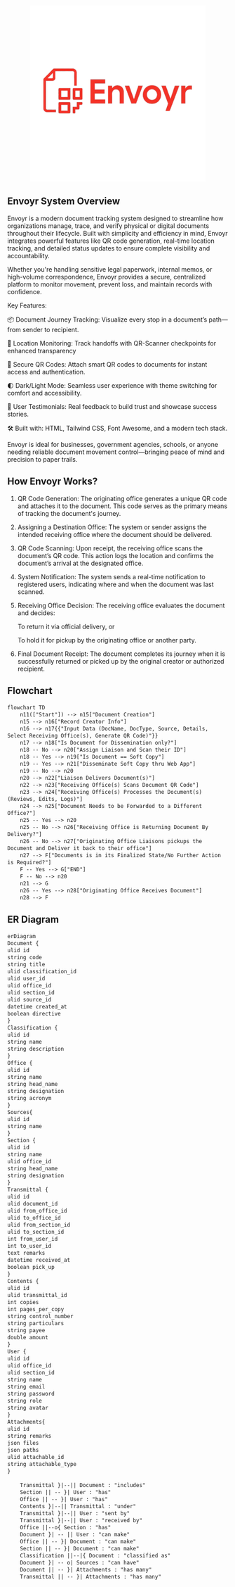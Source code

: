 <p align="center">
  <a href="https://envoyr.com" target="_blank">
    <img src="https://raw.githubusercontent.com/jaslup16/envoyr/master/envoyr-logo.png" width="400" alt="Envoyr Logo">
  </a>
</p>



## Envoyr System Overview

Envoyr is a modern document tracking system designed to streamline how organizations manage, trace, and verify physical or digital documents throughout their lifecycle. Built with simplicity and efficiency in mind, Envoyr integrates powerful features like QR code generation, real-time location tracking, and detailed status updates to ensure complete visibility and accountability.

Whether you're handling sensitive legal paperwork, internal memos, or high-volume correspondence, Envoyr provides a secure, centralized platform to monitor movement, prevent loss, and maintain records with confidence.

Key Features:

📦 Document Journey Tracking: Visualize every stop in a document’s path—from sender to recipient.

📍 Location Monitoring: Track handoffs with QR-Scanner checkpoints for enhanced transparency

🔐 Secure QR Codes: Attach smart QR codes to documents for instant access and authentication.

🌓 Dark/Light Mode: Seamless user experience with theme switching for comfort and accessibility.

👥 User Testimonials: Real feedback to build trust and showcase success stories.

🛠️ Built with: HTML, Tailwind CSS, Font Awesome, and a modern tech stack.

Envoyr is ideal for businesses, government agencies, schools, or anyone needing reliable document movement control—bringing peace of mind and precision to paper trails.

## How Envoyr Works?

1. QR Code Generation:
The originating office generates a unique QR code and attaches it to the document. This code serves as the primary means of tracking the document's journey.

2. Assigning a Destination Office:
The system or sender assigns the intended receiving office where the document should be delivered.

3. QR Code Scanning:
Upon receipt, the receiving office scans the document’s QR code. This action logs the location and confirms the document’s arrival at the designated office.

4. System Notification:
The system sends a real-time notification to registered users, indicating where and when the document was last scanned.

5. Receiving Office Decision:
The receiving office evaluates the document and decides:

    To return it via official delivery, or

    To hold it for pickup by the originating office or another party.

6. Final Document Receipt:
The document completes its journey when it is successfully returned or picked up by the original creator or authorized recipient.

## Flowchart
```mermaid
flowchart TD
    n11(["Start"]) --> n15["Document Creation"]
    n15 --> n16["Record Creator Info"]
    n16 --> n17{{"Input Data (DocName, DocType, Source, Details, Select Receiving Office(s), Generate QR Code)"}}
    n17 --> n18["Is Document for Dissemination only?"]
    n18 -- No --> n20["Assign Liaison and Scan their ID"]
    n18 -- Yes --> n19["Is Document == Soft Copy"]
    n19 -- Yes --> n21["Disseminate Soft Copy thru Web App"]
    n19 -- No --> n20
    n20 --> n22["Liaison Delivers Document(s)"]
    n22 --> n23["Receiving Office(s) Scans Document QR Code"]
    n23 --> n24["Receiving Office(s) Processes the Document(s) (Reviews, Edits, Logs)"]
    n24 --> n25["Document Needs to be Forwarded to a Different Office?"]
    n25 -- Yes --> n20
    n25 -- No --> n26["Receiving Office is Returning Document By Delivery?"]
    n26 -- No --> n27["Originating Office Liaisons pickups the Document and Deliver it back to their office"]
    n27 --> F["Documents is in its Finalized State/No Further Action is Required?"]
    F -- Yes --> G["END"]
    F -- No --> n20
    n21 --> G
    n26 -- Yes --> n28["Originating Office Receives Document"]
    n28 --> F
```
## ER Diagram
```mermaid
erDiagram
Document {
ulid id
string code
string title
ulid classification_id
ulid user_id
ulid office_id
ulid section_id
ulid source_id
datetime created_at
boolean directive
}
Classification {
ulid id
string name
string description
}
Office {
ulid id
string name
string head_name
string designation
string acronym
}
Sources{
ulid id
string name
}
Section {
ulid id
string name
ulid office_id
string head_name
string designation
}
Transmittal {
ulid id
ulid document_id
ulid from_office_id
ulid to_office_id
ulid from_section_id
ulid to_section_id
int from_user_id
int to_user_id
text remarks
datetime received_at
boolean pick_up
}
Contents {
ulid id
ulid transmittal_id
int copies
int pages_per_copy
string control_number
string particulars
string payee
double amount
}
User {
ulid id
ulid office_id
ulid section_id
string name
string email
string password
string role
string avatar
}
Attachments{
ulid id
string remarks
json files
json paths
ulid attachable_id
string attachable_type
}

    Transmittal }|--|| Document : "includes"
    Section || -- }| User : "has"
    Office || -- }| User : "has"
    Contents }|--|| Transmittal : "under"
    Transmittal }|--|| User : "sent by"
    Transmittal }|--|| User : "received by"
    Office ||--o{ Section : "has"
    Document }| -- || User : "can make"
    Office || -- }| Document : "can make"
    Section || -- }| Document : "can make"
    Classification ||--|{ Document : "classified as"
    Document }| -- o| Sources : "can have"
    Document || -- }| Attachments : "has many"
    Transmittal || -- }| Attachments : "has many"
``` 
